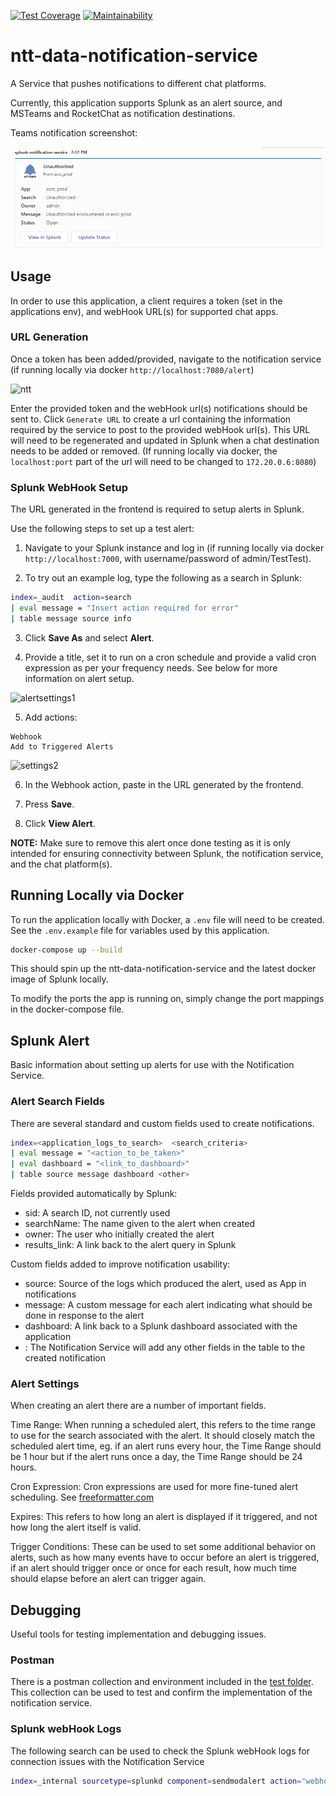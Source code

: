 [![Test Coverage](https://api.codeclimate.com/v1/badges/b6bb35624e04cdfb7364/test_coverage)](https://codeclimate.com/github/SierraSystems/ntt-data-notification-service/test_coverage) [![Maintainability](https://api.codeclimate.com/v1/badges/b6bb35624e04cdfb7364/maintainability)](https://codeclimate.com/github/SierraSystems/ntt-data-notification-service/maintainability)

# ntt-data-notification-service

A Service that pushes notifications to different chat platforms.

Currently, this application supports Splunk as an alert source, and MSTeams and RocketChat as notification destinations.

Teams notification screenshot:

![teams-message](docs/images/teams-notification.png)

## Usage

In order to use this application, a client requires a token (set in the applications env), and webHook URL(s) for supported chat apps.

### URL Generation

Once a token has been added/provided, navigate to the notification service (if running locally via docker `http://localhost:7080/alert`)

![ntt](https://user-images.githubusercontent.com/28017034/83478036-a8378480-a449-11ea-96fb-83a4e58c5004.PNG)

Enter the provided token and the webHook url(s) notifications should be sent to. Click `Generate URL` to create a url containing the information required by the service to post to the provided webHook url(s). This URL will need to be regenerated and updated in Splunk when a chat destination needs to be added or removed. (If running locally via docker, the `localhost:port` part of the url will need to be changed to `172.20.0.6:8080`)

### Splunk WebHook Setup

The URL generated in the frontend is required to setup alerts in Splunk.

Use the following steps to set up a test alert:

1. Navigate to your Splunk instance and log in (if running locally via docker `http://localhost:7000`, with username/password of admin/TestTest).

2. To try out an example log, type the following as a search in Splunk:
```bash
index=_audit  action=search
| eval message = "Insert action required for error"
| table message source info
```

3. Click <b>Save As</b> and select <b>Alert</b>.

4. Provide a title, set it to run on a cron schedule and provide a valid cron expression as per your frequency needs. See below for more information on alert setup.

<img width="540" alt="alertsettings1" src="https://user-images.githubusercontent.com/28017034/82948601-e965fb00-9f56-11ea-93cd-7c81dd0bfc9a.PNG">

5. Add actions:
```
Webhook
Add to Triggered Alerts
```

<img width="498" alt="settings2" src="https://user-images.githubusercontent.com/28017034/82948608-ec60eb80-9f56-11ea-90e8-b1bbf4a17190.PNG">

6. In the Webhook action, paste in the URL generated by the frontend.

7. Press <b>Save</b>.

8. Click <b>View Alert</b>.

<b>NOTE:</b> Make sure to remove this alert once done testing as it is only intended for ensuring connectivity between Splunk, the notification service, and the chat platform(s).


## Running Locally via Docker

To run the application locally with Docker, a `.env` file will need to be created. See the `.env.example` file for variables used by this application.

```bash
docker-compose up --build
```

This should spin up the ntt-data-notification-service and the latest docker image of Splunk locally.

To modify the ports the app is running on, simply change the port mappings in the docker-compose file.

## Splunk Alert

Basic information about setting up alerts for use with the Notification Service.

### Alert Search Fields

There are several standard and custom fields used to create notifications.

```bash
index=<application_logs_to_search>  <search_criteria>
| eval message = "<action_to_be_taken>"
| eval dashboard = "<link_to_dashboard>"
| table source message dashboard <other>
```

Fields provided automatically by Splunk:
- sid: A search ID, not currently used
- searchName: The name given to the alert when created
- owner: The user who initially created the alert
- results_link: A link back to the alert query in Splunk

Custom fields added to improve notification usability:
- source: Source of the logs which produced the alert, used as App in notifications
- message: A custom message for each alert indicating what should be done in response to the alert
- dashboard: A link back to a Splunk dashboard associated with the application
- <other>: The Notification Service will add any other fields in the table to the created notification

### Alert Settings

When creating an alert there are a number of important fields.

Time Range: When running a scheduled alert, this refers to the time range to use for the search associated with the alert. It should closely match the scheduled alert time, eg. if an alert runs every hour, the Time Range should be 1 hour but if the alert runs once a day, the Time Range should be 24 hours.

Cron Expression: Cron expressions are used for more fine-tuned alert scheduling. See [freeformatter.com](https://www.freeformatter.com/cron-expression-generator-quartz.html)

Expires: This refers to how long an alert is displayed if it triggered, and not how long the alert itself is valid.

Trigger Conditions: These can be used to set some additional behavior on alerts, such as how many events have to occur before an alert is triggered, if an alert should trigger once or once for each result, how much time should elapse before an alert can trigger again. 

## Debugging

Useful tools for testing implementation and debugging issues.

### Postman

There is a postman collection and environment included in the [test folder](https://github.com/SierraSystems/ntt-data-notification-service/tree/master/src/test/postman). This collection can be used to test and confirm the implementation of the notification service.

### Splunk webHook Logs

The following search can be used to check the Splunk webHook logs for connection issues with the Notification Service

```bash
index=_internal sourcetype=splunkd component=sendmodalert action="webhook"
```
